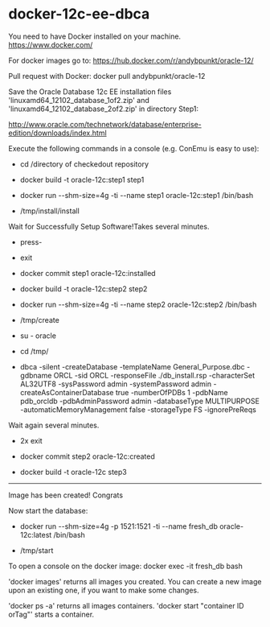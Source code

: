 # docker-12c-ee-dbca

You need to have Docker installed on your machine. https://www.docker.com/

For docker images go to: https://hub.docker.com/r/andybpunkt/oracle-12/

Pull request with Docker: docker pull andybpunkt/oracle-12

Save the Oracle Database 12c EE installation files 'linuxamd64_12102_database_1of2.zip' 
and 'linuxamd64_12102_database_2of2.zip' in directory Step1:

http://www.oracle.com/technetwork/database/enterprise-edition/downloads/index.html

Execute the following commands in a console (e.g. ConEmu is easy to use):

- cd /directory of checkedout repository

- docker build -t oracle-12c:step1 step1

- docker run --shm-size=4g -ti --name step1 oracle-12c:step1 /bin/bash

- /tmp/install/install

Wait for Successfully Setup Software!Takes several minutes.

- press-<enter>

- exit

- docker commit step1 oracle-12c:installed

- docker build -t oracle-12c:step2 step2

- docker run --shm-size=4g -ti --name step2 oracle-12c:step2 /bin/bash

- /tmp/create

- su - oracle 

- cd /tmp/

- dbca -silent -createDatabase -templateName General_Purpose.dbc  -gdbname ORCL -sid ORCL -responseFile ./db_install.rsp  -characterSet AL32UTF8  -sysPassword admin  -systemPassword admin  -createAsContainerDatabase true  -numberOfPDBs 1  -pdbName pdb_orcldb  -pdbAdminPassword admin  -databaseType MULTIPURPOSE  -automaticMemoryManagement false  -storageType FS  -ignorePreReqs

Wait again several minutes.

- 2x exit

- docker commit step2 oracle-12c:created

- docker build -t oracle-12c step3
---------------------------------------------------------------------------
Image has been created! Congrats

Now start the database:

- docker run --shm-size=4g -p 1521:1521 -ti --name fresh_db oracle-12c:latest /bin/bash

- /tmp/start


To open a console on the docker image: docker exec -it fresh_db bash

'docker images' returns all images you created. You can create a new image upon an existing one, if you want to make some changes. 

'docker ps -a' returns all images containers. 'docker start "container ID orTag"' starts a container.
